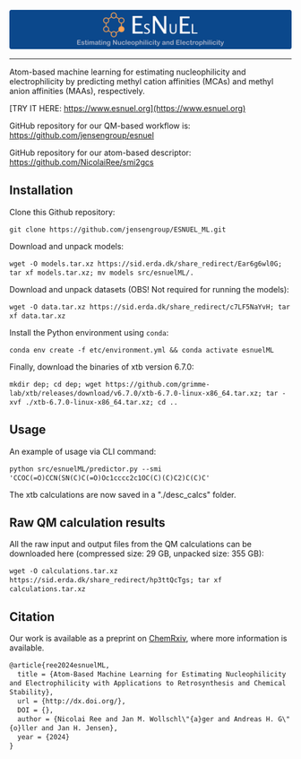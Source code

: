 <p align="center">
  <img src="image/logo.png"/>
</p>

---

Atom-based machine learning for estimating nucleophilicity and electrophilicity by predicting methyl cation affinities (MCAs) and methyl anion affinities
(MAAs), respectively.

[TRY IT HERE: https://www.esnuel.org](https://www.esnuel.org)

GitHub repository for our QM-based workflow is: https://github.com/jensengroup/esnuel

GitHub repository for our atom-based descriptor: https://github.com/NicolaiRee/smi2gcs


## Installation

Clone this Github repository:

    git clone https://github.com/jensengroup/ESNUEL_ML.git

Download and unpack models:

    wget -O models.tar.xz https://sid.erda.dk/share_redirect/Ear6g6wl0G; tar xf models.tar.xz; mv models src/esnuelML/.

Download and unpack datasets (OBS! Not required for running the models):

    wget -O data.tar.xz https://sid.erda.dk/share_redirect/c7LF5NaYvH; tar xf data.tar.xz

Install the Python environment using `conda`:

    conda env create -f etc/environment.yml && conda activate esnuelML

Finally, download the binaries of xtb version 6.7.0:

    mkdir dep; cd dep; wget https://github.com/grimme-lab/xtb/releases/download/v6.7.0/xtb-6.7.0-linux-x86_64.tar.xz; tar -xvf ./xtb-6.7.0-linux-x86_64.tar.xz; cd ..


## Usage

An example of usage via CLI command:

    python src/esnuelML/predictor.py --smi 'CCOC(=O)CCN(SN(C)C(=O)Oc1cccc2c1OC(C)(C)C2)C(C)C'

The xtb calculations are now saved in a "./desc_calcs" folder.


## Raw QM calculation results
All the raw input and output files from the QM calculations can be downloaded here (compressed size: 29 GB, unpacked size: 355 GB):

    wget -O calculations.tar.xz https://sid.erda.dk/share_redirect/hp3ttQcTgs; tar xf calculations.tar.xz


## Citation 

Our work is available as a preprint on [ChemRxiv](https://doi.org/), where more information is available.
```
@article{ree2024esnuelML,
  title = {Atom-Based Machine Learning for Estimating Nucleophilicity and Electrophilicity with Applications to Retrosynthesis and Chemical Stability},
  url = {http://dx.doi.org/},
  DOI = {},
  author = {Nicolai Ree and Jan M. Wollschl\"{a}ger and Andreas H. G\"{o}ller and Jan H. Jensen},
  year = {2024}
}
```
